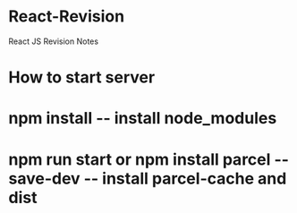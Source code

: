 # React-Revision

React JS Revision Notes

# How to start server

# npm install -- install node_modules

# npm run start or npm install parcel --save-dev -- install parcel-cache and dist
